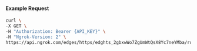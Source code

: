<!-- Code generated for API Clients. DO NOT EDIT. -->

#### Example Request

```bash
curl \
-X GET \
-H "Authorization: Bearer {API_KEY}" \
-H "Ngrok-Version: 2" \
https://api.ngrok.com/edges/https/edghts_2gbxwWo7ZgUmWtQsX8Yc7neYMba/routes/edghtsrt_2gbxwRKHSiVdDLzpVTamwLeWpiC/websocket_tcp_converter
```

